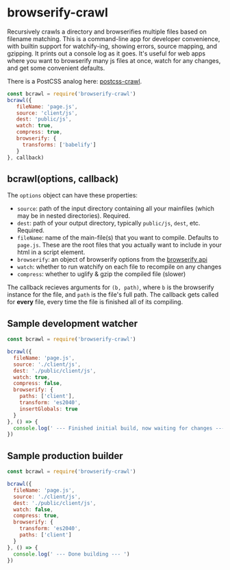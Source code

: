 # browserify-crawl

Recursively crawls a directory and browserifies multiple files based on filename matching. This is a command-line app for developer convenience, with builtin support for watchify-ing, showing errors, source mapping, and gzipping. It prints out a console log as it goes. It's useful for web apps where you want to browserify many js files at once, watch for any changes, and get some convenient defaults.

There is a PostCSS analog here: [postcss-crawl](https://github.com/jayrbolton/postcss-crawl).

```js
const bcrawl = require('browserify-crawl')
bcrawl({
   fileName: 'page.js',
   source: 'client/js',
   dest: 'public/js',
   watch: true,
   compress: true,
   browserify: {
     transforms: ['babelify']
   }
}, callback)
```

## bcrawl(options, callback)

The `options` object can have these properties:

* `source`: path of the input directory containing all your mainfiles (which may be in nested directories). Required.
* `dest`: path of your output directory, typically `public/js`, `dest`, etc. Required.
* `fileName`: name of the main-file(s) that you want to compile. Defaults to `page.js`. These are the root files that you actually want to include in your html in a script element.
* `browserify`: an object of browserify options from the [browserify api](https://github.com/substack/node-browserify)
* `watch`: whether to run watchify on each file to recompile on any changes
* `compress`: whether to uglify & gzip the compiled file (slower)

The callback recieves arguments for `(b, path)`, where `b` is the browserify instance for the file, and `path` is the file's full path. The callback gets called for **every** file, every time the file is finished all of its compiling.

## Sample development watcher

```js
const bcrawl = require('browserify-crawl')

bcrawl({
  fileName: 'page.js',
  source: './client/js',
  dest: './public/client/js',
  watch: true,
  compress: false,
  browserify: {
    paths: ['client'],
    transform: 'es2040',
    insertGlobals: true
  }
}, () => {
  console.log(' --- Finished initial build, now waiting for changes ---')
})
```

## Sample production builder

```js
const bcrawl = require('browserify-crawl')

bcrawl({
  fileName: 'page.js',
  source: './client/js',
  dest: './public/client/js',
  watch: false,
  compress: true,
  browserify: {
    transform: 'es2040',
    paths: ['client']
  }
}, () => {
  console.log(' --- Done building --- ')
})
```
